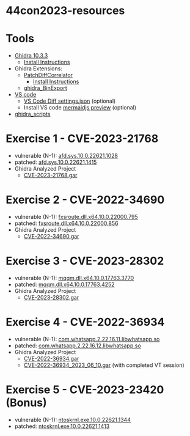 # 44con2023-resources

# Tools

- [Ghidra 10.3.3](https://github.com/NationalSecurityAgency/ghidra/releases/tag/Ghidra_10.3.3_build) 
  - [Install Instructions](https://github.com/NationalSecurityAgency/ghidra/tree/master#install)
- Ghidra Extensions:
  - [PatchDiffCorrelator](https://github.com/clearbluejar/ghidra-patchdiff-correlator/releases)
    - [Install Instructions](https://github.com/clearbluejar/ghidra-patchdiff-correlator#how-do-i-install-it)
  - [ghidra_BinExport]()
- [VS code](https://code.visualstudio.com/download)
  - [VS Code Diff settings.json](vscode/settings.json) (optional)
  - Install VS code [mermaidjs preview](https://marketplace.visualstudio.com/items?itemName=bierner.markdown-mermaid) (optional)
- [ghidra_scripts](ghidra_scripts/)

# Exercise 1 - CVE-2023-21768

- vulnerable (N-1): [afd.sys.10.0.22621.1028](CVE-2023-21768/afd.sys.10.0.22621.1028)
- patched: [afd.sys.10.0.22621.1415](CVE-2023-21768/afd.sys.10.0.22621.1415)
- Ghidra Analyzed Project
  - [CVE-2023-21768.gar](https://github.com/clearbluejar/recon2023-resources/releases/download/v1.0.0/CVE-2023-21768.gar)

# Exercise 2 - CVE-2022-34690

- vulnerable (N-1): [fxsroute.dll.x64.10.0.22000.795](CVE-2022-34690/fxsroute.dll.x64.10.0.22000.795)
- patched: [fxsroute.dll.x64.10.0.22000.856](CVE-2022-34690/fxsroute.dll.x64.10.0.22000.856)
- Ghidra Analyzed Project
  - [CVE-2022-34690.gar](https://github.com/clearbluejar/recon2023-resources/releases/download/v1.0.0/CVE-2022-34690.gar)

# Exercise 3 - CVE-2023-28302

- vulnerable (N-1): [mqqm.dll.x64.10.0.17763.3770](CVE-2023-28302/mqqm.dll.x64.10.0.17763.3770)
- patched: [mqqm.dll.x64.10.0.17763.4252](CVE-2023-28302/mqqm.dll.x64.10.0.17763.4252)
- Ghidra Analyzed Project
  - [CVE-2023-28302.gar](https://github.com/clearbluejar/recon2023-resources/releases/download/v1.0.0/CVE-2023-28302.gar)

# Exercise 4 - CVE-2022-36934

- vulnerable (N-1): [com.whatsapp.2.22.16.11.libwhatsapp.so](CVE-2022-36934/com.whatsapp.2.22.16.11.libwhatsapp.so)
- patched: [com.whatsapp.2.22.16.12.libwhatsapp.so](CVE-2022-36934/com.whatsapp.2.22.16.12.libwhatsapp.so)
- Ghidra Analyzed Project
  - [CVE-2022-36934.gar](https://github.com/clearbluejar/recon2023-resources/releases/download/v1.0.0/CVE-2022-36934.gar)
  - [CVE-2022-36934_2023_06_10.gar](https://github.com/clearbluejar/recon2023-resources/releases/download/v1.0.0/CVE-2022-36934_2023_06_10.gar) (with completed VT session)

# Exercise 5 - CVE-2023-23420 (Bonus)

- vulnerable (N-1): [ntoskrnl.exe.10.0.22621.1344](CVE-2023-23420/ntoskrnl.exe.10.0.22621.1344)
- patched: [ntoskrnl.exe.10.0.22621.1413](CVE-2023-23420/ntoskrnl.exe.10.0.22621.1413)

